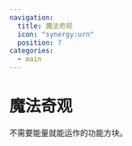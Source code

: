 ```yaml
---
navigation:
  title: 魔法奇观
  icon: "synergy:urn"
  position: 7
categories:
  - main
---
```


# 魔法奇观

不需要能量就能运作的功能方块。

<CategoryIndex category="magic"></CategoryIndex>

